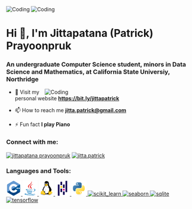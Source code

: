 <body>
    <div class="image-container">
        <img class="align-right" alt="Coding" width="400" src="https://media.giphy.com/media/MHboUUIoxzOKs/giphy.gif">
        <img class="align-left" alt="Coding" width="400" src="https://media.giphy.com/media/MHboUUIoxzOKs/giphy.gif">
    </div>
</body>


<h1 align="left">Hi 👋, I'm Jittapatana (Patrick) Prayoonpruk</h1>
<h3 align="left">An undergraduate Computer Science student, minors in Data Science and Mathematics, at California State Universiy, Northridge</h3>
<img align="right" alt="Coding" width="400" src="https://media.giphy.com/media/jVqYgn09W8FHEf0BBS/giphy.gif">

- 💬 Visit my personal website **https://bit.ly/jittapatrick**

- 📫 How to reach me **jitta.patrick@gmail.com**

- ⚡ Fun fact **I play Piano**

<h3 align="left">Connect with me:</h3>
<p align="left">
<a href="https://linkedin.com/in/jittapatana prayoonpruk" target="blank"><img align="center" src="https://raw.githubusercontent.com/rahuldkjain/github-profile-readme-generator/master/src/images/icons/Social/linked-in-alt.svg" alt="jittapatana prayoonpruk" height="30" width="40" /></a>
<a href="https://instagram.com/jitta.patrick" target="blank"><img align="center" src="https://raw.githubusercontent.com/rahuldkjain/github-profile-readme-generator/master/src/images/icons/Social/instagram.svg" alt="jitta.patrick" height="30" width="40" /></a>
</p>

<h3 align="left">Languages and Tools:</h3>
<p align="left"> <a href="https://www.w3schools.com/cpp/" target="_blank" rel="noreferrer"> <img src="https://raw.githubusercontent.com/devicons/devicon/master/icons/cplusplus/cplusplus-original.svg" alt="cplusplus" width="40" height="40"/> </a> <a href="https://www.java.com" target="_blank" rel="noreferrer"> <img src="https://raw.githubusercontent.com/devicons/devicon/master/icons/java/java-original.svg" alt="java" width="40" height="40"/> </a> <a href="https://www.linux.org/" target="_blank" rel="noreferrer"> <img src="https://raw.githubusercontent.com/devicons/devicon/master/icons/linux/linux-original.svg" alt="linux" width="40" height="40"/> </a> <a href="https://pandas.pydata.org/" target="_blank" rel="noreferrer"> <img src="https://raw.githubusercontent.com/devicons/devicon/2ae2a900d2f041da66e950e4d48052658d850630/icons/pandas/pandas-original.svg" alt="pandas" width="40" height="40"/> </a> <a href="https://www.python.org" target="_blank" rel="noreferrer"> <img src="https://raw.githubusercontent.com/devicons/devicon/master/icons/python/python-original.svg" alt="python" width="40" height="40"/> </a> <a href="https://scikit-learn.org/" target="_blank" rel="noreferrer"> <img src="https://upload.wikimedia.org/wikipedia/commons/0/05/Scikit_learn_logo_small.svg" alt="scikit_learn" width="40" height="40"/> </a> <a href="https://seaborn.pydata.org/" target="_blank" rel="noreferrer"> <img src="https://seaborn.pydata.org/_images/logo-mark-lightbg.svg" alt="seaborn" width="40" height="40"/> </a> <a href="https://www.sqlite.org/" target="_blank" rel="noreferrer"> <img src="https://www.vectorlogo.zone/logos/sqlite/sqlite-icon.svg" alt="sqlite" width="40" height="40"/> </a> <a href="https://www.tensorflow.org" target="_blank" rel="noreferrer"> <img src="https://www.vectorlogo.zone/logos/tensorflow/tensorflow-icon.svg" alt="tensorflow" width="40" height="40"/> </a> </p>



